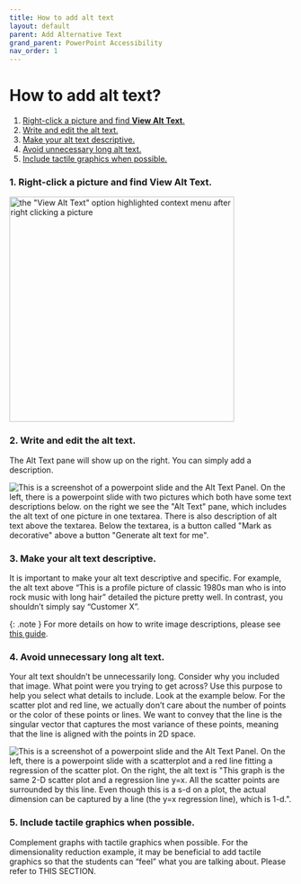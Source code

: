 ```yaml
---
title: How to add alt text
layout: default
parent: Add Alternative Text
grand_parent: PowerPoint Accessibility
nav_order: 1
---
```


# How to add alt text?

1. [Right-click a picture and find **View Alt Text**.](#1-right-click-a-picture-and-find-view-alt-text)
2. [Write and edit the alt text.](#2-write-and-edit-the-alt-text)
3. [Make your alt text descriptive.](#3-make-your-alt-text-descriptive)
4. [Avoid unnecessary long alt text.](#4-avoid-unnecessary-long-alt-text)
5. [Include tactile graphics when possible.](#5-include-tactile-graphics-when-possible)

### 1. Right-click a picture and find **View Alt Text**.

<img src="{{site.baseurl}}/assets/images/PowerPoint/alt-text-1.png" alt='the "View Alt Text" option highlighted context menu after right clicking a picture' width="400px">


### 2. Write and edit the alt text.

The Alt Text pane will show up on the right. You can simply add a description. 

<img src="{{site.baseurl}}/assets/images/PowerPoint/alt-text-2.png" alt='This is a screenshot of a powerpoint slide and the Alt Text Panel. On the left, there is a powerpoint slide with two pictures which both have some text descriptions below. on the right we see the "Alt Text" pane, which includes the alt text of one picture in one textarea. There is also description of alt text above the textarea. Below the textarea, is a button called "Mark as decorative" above a button "Generate alt text for me".'>

### 3. Make your alt text descriptive.

It is important to make your alt text descriptive and specific. For example, the alt text above “This is a profile picture of classic 1980s man who is into rock music with long hair” detailed the picture pretty well. In contrast, you shouldn’t simply say “Customer X”. 

{: .note }
For more details on how to write image descriptions, please see [this guide](http://diagramcenter.org/table-of-contents-2.html).

### 4. Avoid unnecessary long alt text.

Your alt text shouldn’t be unnecessarily long. Consider why you included that image. What point were you trying to get across? Use this purpose to help you select what details to include. Look at the example below. For the scatter plot and red line, we actually don’t care about the number of points or the color of these points or lines. We want to convey that the line is the singular vector that captures the most variance of these points, meaning that the line is aligned with the points in 2D space. 

<img src="{{site.baseurl}}/assets/images/PowerPoint/alt-text-3.png" alt='This is a screenshot of a powerpoint slide and the Alt Text Panel. On the left, there is a powerpoint slide with a scatterplot and a red line fitting a regression of the scatter plot. On the right, the alt text is "This graph is the same 2-D scatter plot and a regression line y=x. All the scatter points are surrounded by this line. Even though this is a s-d on a plot, the actual dimension can be captured by a line (the y=x regression line), which is 1-d.".'>


### 5. Include tactile graphics when possible.

Complement graphs with tactile graphics when possible. For the dimensionality reduction example, it may be beneficial to add tactile graphics so that the students can “feel” what you are talking about. Please refer to THIS SECTION.